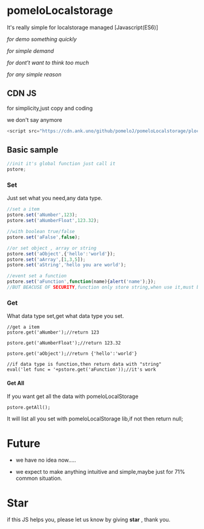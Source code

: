 # pomeloLocalstorage
 It's really simple for localstorage managed [Javascript(ES6)]

*for demo something quickly*

*for simple demand*

*for dont't want to think too much*

*for any simple reason*

## CDN JS
for simplicity,just copy and coding

we don't say anymore
```javascript
<script src="https://cdn.ank.uno/github/pomeloJ/pomeloLocalstorage/plocalstorage.js"></script>
```

## Basic sample

```javascript
//init it's global function just call it
pstore;
```
### Set
Just set what you need,any data type.
```javascript
//set a item
pstore.set('aNumber',123);
pstore.set('aNumberFloat',123.32);

//with boolean true/false
pstore.set('aFalse',false);

//or set object , array or string
pstore.set('aObject',{'hello':'world'});
pstore.set('aArray',[1,3,5]);
pstore.set('aString','hello you are world');

//event set a function
pstore.set('aFunction',function(name){alert('name');});
//BUT BEACUSE OF SECURITY,function only store string,when use it,must be using "eval" yourself
```
### Get
What data type set,get what data type you set.  
```javascirpt
//get a item
pstore.get('aNumber');//return 123

pstore.get('aNumberFloat');//return 123.32

pstore.get('aObject');//return {'hello':'world'}

//if data type is function,then return data with "string"  
eval('let func = '+pstore.get('aFunction'));//it's work
```
#### Get All

If you want get all the data with pomeloLocalStorage
```javscript
pstore.getAll();
```
It will list all you set with pomeloLocalStorage lib,if not then return null;


# Future
* we have no idea now.....

* we expect to make anything intuitive and simple,maybe just for 71% common situation.

# Star
if this JS helps you, please let us know by giving **star** , thank you.
